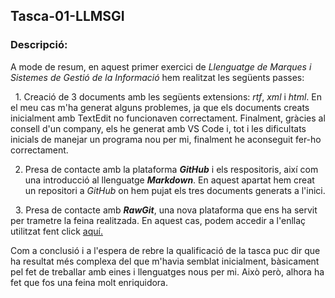 ## **Tasca-01-LLMSGI** ##
  ### Descripció: ###  
 A mode de resum, en aquest primer exercici de _Llenguatge de Marques i Sistemes de Gestió de la Informació_ hem realitzat les següents passes:  
    
   1. Creació de 3 documents amb les següents extensions: _rtf_, _xml_ i _html_. En el meu cas m'ha generat alguns problemes, ja que els documents creats inicialment amb TextEdit no funcionaven correctament. Finalment, gràcies al consell d'un company, els he generat amb VS Code i, tot i les dificultats inicials de manejar un programa nou per mi, finalment he aconseguit fer-ho correctament.  
   
   2. Presa de contacte amb la plataforma _**GitHub**_ i els respositoris, així com una introducció al llenguatge _**Markdown**_. En aquest apartat hem creat un repositori a _GitHub_ on hem pujat els tres documents generats a l'inici.  
   
   3. Presa de contacte amb _**RawGit**_, una nova plataforma que ens ha servit per trametre la feina realitzada. En aquest cas, podem accedir a l'enllaç utilitzat fent click [aquí.](https://rawgit.com/miquelpeixet/Tasca-01-LLMSGI/master/Codi%20Html.html)  
   
Com a conclusió i a l'espera de rebre la qualificació de la tasca puc dir que ha resultat més complexa del que m'havia semblat inicialment, bàsicament pel fet de treballar amb eines i llenguatges nous per mi. Això però, alhora ha fet que fos una feina molt enriquidora. 

